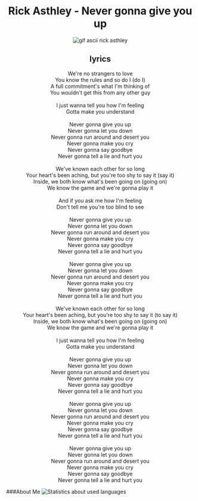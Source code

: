 <div align="center">
  <h1>
    Rick Asthley - Never gonna give you up
  </h1>
</div>

<div align="center">
  <img src="https://github.com/ETML-Midicix/ETML-Midicix/assets/119678382/7de13bd8-2ea0-4c4c-b193-80ac6fc44ca7" alt="gif ascii rick asthley">
</div>

<div align="center">
  <h2>
    lyrics
  </h2>
  <p>
    We're no strangers to love <br>
    You know the rules and so do I (do I) <br>
    A full commitment's what I'm thinking of <br>
    You wouldn't get this from any other guy <br> <br>
    I just wanna tell you how I'm feeling <br>
    Gotta make you understand <br> <br>
    Never gonna give you up <br>
    Never gonna let you down <br>
    Never gonna run around and desert you <br>
    Never gonna make you cry <br>
    Never gonna say goodbye <br>
    Never gonna tell a lie and hurt you <br> <br>
    We've known each other for so long <br>
    Your heart's been aching, but you're too shy to say it (say it) <br>
    Inside, we both know what's been going on (going on) <br>
    We know the game and we're gonna play it <br> <br>
    And if you ask me how I'm feeling <br>
    Don't tell me you're too blind to see <br> <br>
    Never gonna give you up <br>
    Never gonna let you down <br>
    Never gonna run around and desert you <br>
    Never gonna make you cry <br>
    Never gonna say goodbye <br>
    Never gonna tell a lie and hurt you <br> <br>
    Never gonna give you up <br>
    Never gonna let you down <br>
    Never gonna run around and desert you <br>
    Never gonna make you cry <br>
    Never gonna say goodbye <br>
    Never gonna tell a lie and hurt you <br> <br>
    We've known each other for so long <br>
    Your heart's been aching, but you're too shy to say it (to say it) <br>
    Inside, we both know what's been going on (going on) <br>
    We know the game and we're gonna play it <br> <br>
    I just wanna tell you how I'm feeling <br>
    Gotta make you understand <br> <br>
    Never gonna give you up <br>
    Never gonna let you down <br>
    Never gonna run around and desert you <br>
    Never gonna make you cry <br>
    Never gonna say goodbye <br>
    Never gonna tell a lie and hurt you <br> <br>
    Never gonna give you up <br>
    Never gonna let you down <br>
    Never gonna run around and desert you <br>
    Never gonna make you cry <br>
    Never gonna say goodbye <br>
    Never gonna tell a lie and hurt you <br> <br>
    Never gonna give you up <br>
    Never gonna let you down <br>
    Never gonna run around and desert you <br>
    Never gonna make you cry <br>
    Never gonna say goodbye <br>
    Never gonna tell a lie and hurt you <br>
  </p>
</div>


###About Me
<img src="https://github-readme-stats.vercel.app/api/top-langs/?username=ETML-Midicix&layout=compact&card_width=1000&langs_count=10&theme=radical&hide_border=true" alt="Statistics about used languages">
